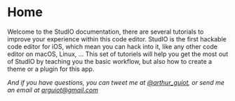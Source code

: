#  Home

Welcome to the StudIO documentation, there are several tutorials to improve your experience within this code editor. StudIO is the first hackable code editor for iOS, which mean you can hack into it, like any other code editor on macOS, Linux, ... This set of tutoriels will help you get the most out of StudIO by teaching you the basic workflow, but also how to create a theme or a plugin for this app.

*And if you have questions, you can tweet me at [@arthur_guiot](https://twitter.com/arthur_guiot), or send me an email at [arguiot@gmail.com](mailto:arguiot@gmail.com)*

